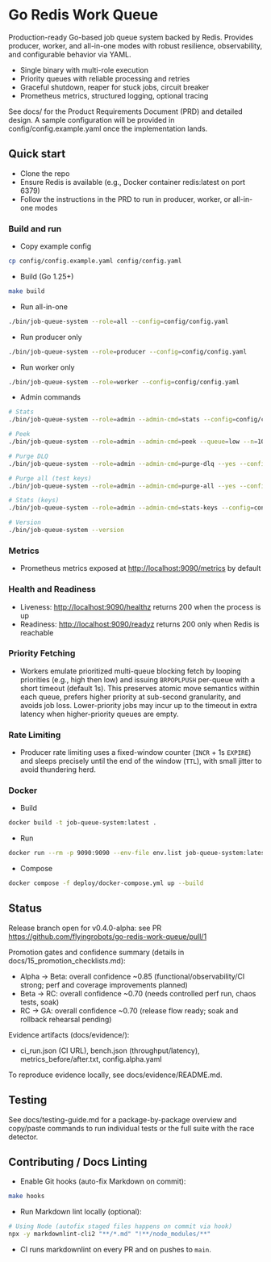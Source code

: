 # Go Redis Work Queue

Production-ready Go-based job queue system backed by Redis. Provides producer, worker, and all-in-one modes with robust resilience, observability, and configurable behavior via YAML.

- Single binary with multi-role execution
- Priority queues with reliable processing and retries
- Graceful shutdown, reaper for stuck jobs, circuit breaker
- Prometheus metrics, structured logging, optional tracing

See docs/ for the Product Requirements Document (PRD) and detailed design. A sample configuration will be provided in config/config.example.yaml once the implementation lands.

## Quick start

- Clone the repo
- Ensure Redis is available (e.g., Docker container redis:latest on port 6379)
- Follow the instructions in the PRD to run in producer, worker, or all-in-one modes

### Build and run

- Copy example config

```bash
cp config/config.example.yaml config/config.yaml
```

- Build (Go 1.25+)

```bash
make build
```

- Run all-in-one

```bash
./bin/job-queue-system --role=all --config=config/config.yaml
```

- Run producer only

```bash
./bin/job-queue-system --role=producer --config=config/config.yaml
```

- Run worker only

```bash
./bin/job-queue-system --role=worker --config=config/config.yaml
```

- Admin commands

```bash
# Stats
./bin/job-queue-system --role=admin --admin-cmd=stats --config=config/config.yaml

# Peek
./bin/job-queue-system --role=admin --admin-cmd=peek --queue=low --n=10 --config=config/config.yaml

# Purge DLQ
./bin/job-queue-system --role=admin --admin-cmd=purge-dlq --yes --config=config/config.yaml

# Purge all (test keys)
./bin/job-queue-system --role=admin --admin-cmd=purge-all --yes --config=config/config.yaml

# Stats (keys)
./bin/job-queue-system --role=admin --admin-cmd=stats-keys --config=config/config.yaml

# Version
./bin/job-queue-system --version
```

### Metrics

- Prometheus metrics exposed at <http://localhost:9090/metrics> by default

### Health and Readiness

- Liveness: <http://localhost:9090/healthz> returns 200 when the process is up
- Readiness: <http://localhost:9090/readyz> returns 200 only when Redis is reachable

### Priority Fetching

- Workers emulate prioritized multi-queue blocking fetch by looping priorities (e.g., high then low) and issuing `BRPOPLPUSH` per-queue with a short timeout (default 1s). This preserves atomic move semantics within each queue, prefers higher priority at sub-second granularity, and avoids job loss. Lower-priority jobs may incur up to the timeout in extra latency when higher-priority queues are empty.

### Rate Limiting

- Producer rate limiting uses a fixed-window counter (`INCR` + 1s `EXPIRE`) and sleeps precisely until the end of the window (`TTL`), with small jitter to avoid thundering herd.

### Docker

- Build

```bash
docker build -t job-queue-system:latest .
```

- Run

```bash
docker run --rm -p 9090:9090 --env-file env.list job-queue-system:latest --role=all
```

- Compose

```bash
docker compose -f deploy/docker-compose.yml up --build
```

## Status

Release branch open for v0.4.0-alpha: see PR <https://github.com/flyingrobots/go-redis-work-queue/pull/1>

Promotion gates and confidence summary (details in docs/15_promotion_checklists.md):

- Alpha → Beta: overall confidence ~0.85 (functional/observability/CI strong; perf and coverage improvements planned)
- Beta → RC: overall confidence ~0.70 (needs controlled perf run, chaos tests, soak)
- RC → GA: overall confidence ~0.70 (release flow ready; soak and rollback rehearsal pending)

Evidence artifacts (docs/evidence/):

- ci_run.json (CI URL), bench.json (throughput/latency), metrics_before/after.txt, config.alpha.yaml

To reproduce evidence locally, see docs/evidence/README.md.

## Testing

See docs/testing-guide.md for a package-by-package overview and copy/paste commands to run individual tests or the full suite with the race detector.

## Contributing / Docs Linting

- Enable Git hooks (auto-fix Markdown on commit):

```bash
make hooks
```

- Run Markdown lint locally (optional):

```bash
# Using Node (autofix staged files happens on commit via hook)
npx -y markdownlint-cli2 "**/*.md" "!**/node_modules/**"
```

- CI runs markdownlint on every PR and on pushes to `main`.
